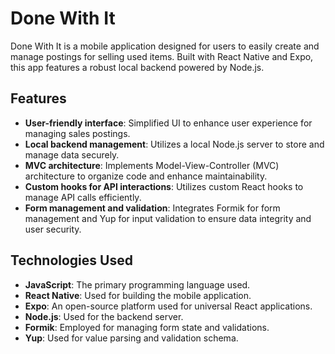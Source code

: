 # Done With It

Done With It is a mobile application designed for users to easily create and manage postings for selling used items. Built with React Native and Expo, this app features a robust local backend powered by Node.js.

## Features

- **User-friendly interface**: Simplified UI to enhance user experience for managing sales postings.
- **Local backend management**: Utilizes a local Node.js server to store and manage data securely.
- **MVC architecture**: Implements Model-View-Controller (MVC) architecture to organize code and enhance maintainability.
- **Custom hooks for API interactions**: Utilizes custom React hooks to manage API calls efficiently.
- **Form management and validation**: Integrates Formik for form management and Yup for input validation to ensure data integrity and user security.

## Technologies Used

- **JavaScript**: The primary programming language used.
- **React Native**: Used for building the mobile application.
- **Expo**: An open-source platform used for universal React applications.
- **Node.js**: Used for the backend server.
- **Formik**: Employed for managing form state and validations.
- **Yup**: Used for value parsing and validation schema.
